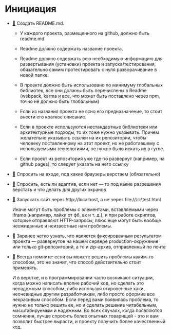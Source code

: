 # Инициация

- [🔗](#initiation--readme) Создать README.md.

  - У каждого проекта, размещенного на github, должно быть readme.md.

  - Readme должно содержать название проекта.

  - Readme должно содержать всю необходимую информацию для развертывания (установки) проекта и запуска/тестирования, обязательно самим протестировать с нуля разворачивание в новой папке.

  - В проекте должно быть использовано по минимуму глобальных библиотек, все они должны быть перечислены в Readme (webpack, karma и все, что может быть поставлено через npm, точно не должно быть глобальным)
  - Если из названия проекта не ясно его предназначение, то стоит внести его краткое описание.

  - Если в проекте используются нестандартные библиотеки или архитектурные подходы, то их тоже нужно указывать. Причем желательно указывать ссылки на их репозитории, чтобы человеку поставленному на этот проект, но не работавшему с используемыми технологиями, не нужно было искать их в гугле.

  - Если проект из репозитория уже где-то развернут (например, на github pages), то следует указать на него ссылку

- [🔗](#initiation--browser-support) Спросить на входе, под какие браузеры верстаем (обязательно)

- [🔗](#initiation--adaptive) Спросить, есть ли адаптив, если нет — то под какие разрешения верстать и что делать для других экранов

- [🔗](#initiation--localhost) Запускать сайт через http://localhost, а не через file:///c:\test.html

  Иначе могут быть проблемы с элементами, вставляемыми через iframe (например, лайки от фб, вк и т. д.), и при работе скриптов, которые отправляют HTTP-запросы, плюс еще могут быть вообще неожиданные и неизвестные нам проблемы.

- [🔗](#initiation--result) Заранее четко узнать, что является фиксированным результатом проекта — развернутое на нашем сервере production-окружение или только git-репозиторий, а то и zip-архив, отправленный по почте

- [🔗](#initiation--hacks-hate-club) Всегда помните: если вы можете решить проблемы каким-то способом, это не значит, что способ действительно стоит применять.

  И в верстке, и в программировании часто возникают ситуации, когда можно написать вполне рабочий код, но сделать это ненадежным способом, либо используя откровенные хаки, неочевидные другим разработчикам, либо просто оформив все некрасивым способом. Если перед вами появилась проблема, то нужно не только решить ее, но и сделать решение читабельным, масштабируемым и надежным. Во всех случаях, когда появляются сомнения, лучше спросить более опытных товарищей - это и вам позволит быстрее вырасти, и проекту получить более качественный код.

